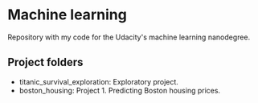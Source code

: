 # Machine learning
Repository with my code for the Udacity's machine learning nanodegree.

## Project folders ##

* titanic_survival_exploration: Exploratory project.
* boston_housing: Project 1. Predicting Boston housing prices.
